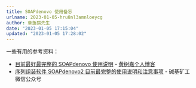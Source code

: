 ```yaml
---
title: SOAPdenovo 使用备忘
urlname: 2023-01-05-hru8nl3amnloeycg
author: 章鱼猫先生
date: "2023-01-05 17:15:04"
updated: "2023-01-05 17:28:02"
---
```


一些有用的参考资料：

- [目前最好最完整的 SOAPdenovo 使用说明](https://huangshujia.com/2015/07/2015-07-09-the-best-manual-for-soapdenovo2/) - [黄树嘉个人博客](https://huangshujia.com/)
- [序列组装软件 SOAPdenovo2 目前最完整的使用说明和注意事项](https://mp.weixin.qq.com/s/NBktjS-03LVRTPekDK0u8Q) - 碱基矿工微信公众号
